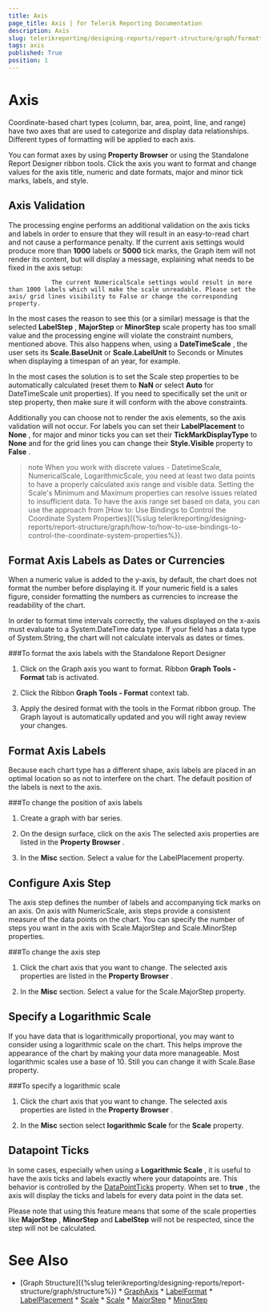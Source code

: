 ```yaml
---
title: Axis
page_title: Axis | for Telerik Reporting Documentation
description: Axis
slug: telerikreporting/designing-reports/report-structure/graph/formatting-a-graph/axis
tags: axis
published: True
position: 1
---
```


# Axis



Coordinate-based chart types (column, bar, area, point, line, and range)         have two axes that are used to categorize and display data relationships.         Different types of formatting will be applied to each axis.       

You can format axes by using __Property Browser__  or using the Standalone Report Designer ribbon tools.         Click the axis you want to format and change values for the axis         title, numeric and date formats, major and minor tick marks, labels, and style.       

## Axis Validation

The processing engine performs an additional validation on the axis ticks and labels in order to ensure that they will result in an           easy-to-read chart and not cause a performance penalty. If the current axis settings would produce more than __1000__            labels or __5000__  tick marks, the Graph item will not render its content, but will display a message, explaining what           needs to be fixed in the axis setup:         

`             The current NumericalScale settings would result in more than 1000 labels which will make the scale unreadable. Please set the axis/ grid lines visibility to False or change the corresponding property.           `

In the most cases the reason to see this (or a similar) message is that the selected __LabelStep__ ,           __MajorStep__  or __MinorStep__  scale property           has too small value and the processing engine will violate the constraint numbers, mentioned above. This also happens when, using a           __DateTimeScale__ , the user sets its __Scale.BaseUnit__  or __Scale.LabelUnit__  to Seconds or Minutes           when displaying a timespan of an year, for example.         

In the most cases the solution is to set the Scale step properties to be automatically calculated (reset them to __NaN__            or select __Auto__  for DateTimeScale unit properties). If you need to specifically set the unit or step property,           then make sure it will conform with the above constraints.         

Additionally you can choose not to render the axis elements, so the axis validation will not occur. For labels you can set their           __LabelPlacement__  to __None__ , for major and minor ticks you can set their __TickMarkDisplayType__            to __None__  and for the grid lines you can change their __Style.Visible__  property to __False__ .         

>note When you work with discrete values - DatetimeScale, NumericalScale, LogarithmicScale,             you need at least two data points to have a properly calculated axis range and visible data.             Setting the Scale's Minimum and Maximum properties can resolve issues related to insufficient data.             To have the axis range set based on data, you can use the approach from             [How to: Use Bindings to Control the Coordinate System Properties]({%slug telerikreporting/designing-reports/report-structure/graph/how-to/how-to-use-bindings-to-control-the-coordinate-system-properties%}).           

## Format Axis Labels as Dates or Currencies

When a numeric value is added to the y-axis, by default, the chart does not format the number before displaying it.           If your numeric field is a sales figure, consider formatting the numbers as currencies to increase the readability of the chart.         

In order to format time intervals correctly, the values displayed on the x-axis must evaluate to a System.DateTime data type.           If your field has a data type of System.String, the chart will not calculate intervals as dates or times.         

###To format the axis labels with the Standalone Report Designer

1. Click on the Graph axis you want to format.    Ribbon __Graph Tools - Format__  tab is activated.                 

1. Click the Ribbon __Graph Tools - Format__  context tab.                 

1. Apply the desired format with the tools in the Format ribbon group.    The Graph layout is automatically updated and you will right away review your changes.

## Format Axis Labels

Because each chart type has a different shape, axis labels are placed in an optimal location so as not to interfere on the chart.           The default position of the labels is next to the axis.         

###To change the position of axis labels

1. Create a graph with bar series.

1. On the design surface, click on the axis    The selected axis properties are listed in the __Property Browser__ .                 

1. In the __Misc__  section. Select a value for the LabelPlacement property.                 

## Configure Axis Step

The axis step defines the number of labels and accompanying tick marks on an axis.           On axis with NumericScale, axis steps provide a consistent measure of the data points on the chart.           You can specify the number of steps you want in the axis with Scale.MajorStep and Scale.MinorStep properties.         

###To change the axis step

1. Click the chart axis that you want to change.    The selected axis properties are listed in the __Property Browser__ .                 

1. In the __Misc__  section. Select a value for the Scale.MajorStep property.                 

## Specify a Logarithmic Scale

If you have data that is logarithmically proportional, you may want to consider using a logarithmic scale on the chart.           This helps improve the appearance of the chart by making your data more manageable.           Most logarithmic scales use a base of 10. Still you can change it with Scale.Base property.         

###To specify a logarithmic scale

1. Click the chart axis that you want to change.    The selected axis properties are listed in the __Property Browser__ .                 

1. In the __Misc__  section select __logarithmic Scale__  for the __Scale__  property.                 

## Datapoint Ticks

In some cases, especially when using a __Logarithmic Scale__ , it is useful to have the axis ticks and labels           exactly where your datapoints are. This behavior is controlled by the            [DataPointTicks](/reporting/api/Telerik.Reporting.NumericalScaleBase#Telerik_Reporting_NumericalScaleBase_DataPointTicks)  property. When set to           __true__ , the axis will display the ticks and labels for every data point in the data set.         

Please note that using this feature means that some of the scale properties like __MajorStep__ ,           __MinorStep__  and __LabelStep__  will not be respected, since the step will not be calculated.         

# See Also

 * [Graph Structure]({%slug telerikreporting/designing-reports/report-structure/graph/structure%}) * [GraphAxis](/reporting/api/Telerik.Reporting.GraphAxis)  * [LabelFormat](/reporting/api/Telerik.Reporting.GraphAxis#Telerik_Reporting_GraphAxis_LabelFormat)  * [LabelPlacement](/reporting/api/Telerik.Reporting.GraphAxis#Telerik_Reporting_GraphAxis_LabelPlacement)  * [Scale](/reporting/api/Telerik.Reporting.GraphAxis#Telerik_Reporting_GraphAxis_Scale)  * [Scale](/reporting/api/Telerik.Reporting.Scale)  * [MajorStep](/reporting/api/Telerik.Reporting.NumericalScale#Telerik_Reporting_NumericalScale_MajorStep)  * [MinorStep](/reporting/api/Telerik.Reporting.NumericalScale#Telerik_Reporting_NumericalScale_MinorStep) 
